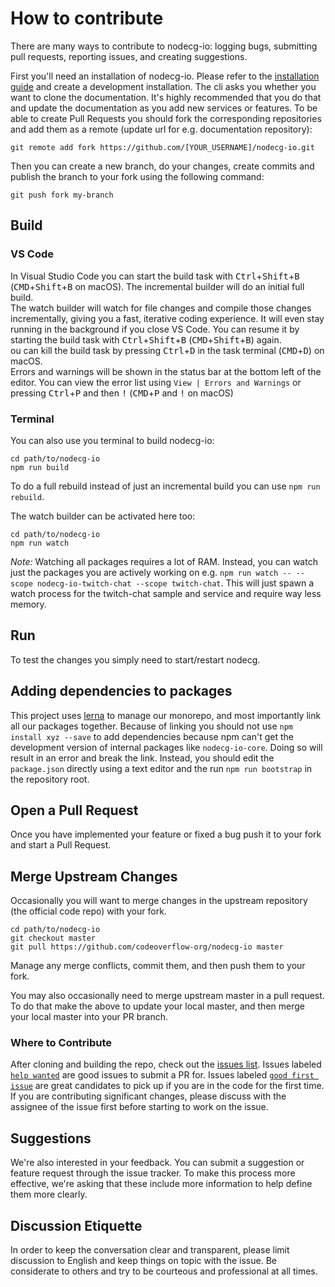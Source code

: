 # How to contribute

There are many ways to contribute to nodecg-io: logging bugs, submitting pull requests, reporting issues, and creating suggestions.

First you'll need an installation of nodecg-io. Please refer to the [installation guide](../getting_started/install.md) and create a development installation.
The cli asks you whether you want to clone the documentation. It's highly recommended that you do that and update the documentation as you add new services or features.
To be able to create Pull Requests you should fork the corresponding repositories and add them as a remote (update url for e.g. documentation repository):
```shell
git remote add fork https://github.com/[YOUR_USERNAME]/nodecg-io.git
```

Then you can create a new branch, do your changes, create commits and publish the branch to your fork using the following command:
```
git push fork my-branch
```

## Build

### VS Code

In Visual Studio Code you can start the build task with
<kbd>Ctrl</kbd>+<kbd>Shift</kbd>+<kbd>B</kbd> (<kbd>CMD</kbd>+<kbd>Shift</kbd>+<kbd>B</kbd> on macOS).
The incremental builder will do an initial full build.  
The watch builder will watch for file changes and compile those changes incrementally, giving you a fast, iterative coding experience.
It will even stay running in the background if you close VS Code.
You can resume it by starting the build task with
<kbd>Ctrl</kbd>+<kbd>Shift</kbd>+<kbd>B</kbd> (<kbd>CMD</kbd>+<kbd>Shift</kbd>+<kbd>B</kbd>) again.  
ou can kill the build task by pressing <kbd>Ctrl</kbd>+<kbd>D</kbd> in the task terminal (<kbd>CMD</kbd>+<kbd>D</kbd>) on macOS.  
Errors and warnings will be shown in the status bar at the bottom left of the editor. You can view the error list using `View | Errors and Warnings` or pressing <kbd>Ctrl</kbd>+<kbd>P</kbd> and then <kbd>!</kbd> (<kbd>CMD</kbd>+<kbd>P</kbd> and <kbd>!</kbd> on macOS)

### Terminal

You can also use you terminal to build nodecg-io:

```
cd path/to/nodecg-io
npm run build
```

To do a full rebuild instead of just an incremental build you can use `npm run rebuild`.

The watch builder can be activated here too:

```
cd path/to/nodecg-io
npm run watch
```

_Note:_ Watching all packages requires a lot of RAM. 
Instead, you can watch just the packages you are actively working on e.g. `npm run watch -- --scope nodecg-io-twitch-chat --scope twitch-chat`.
This will just spawn a watch process for the twitch-chat sample and service and require way less memory.

## Run

To test the changes you simply need to start/restart nodecg.

## Adding dependencies to packages

This project uses [lerna](https://lerna.js.org) to manage our monorepo, and most importantly link all our packages together.
Because of linking you should not use `npm install xyz --save` to add dependencies because npm can't get the development version of internal packages like `nodecg-io-core`. Doing so will result in an error and break the link.
Instead, you should edit the `package.json` directly using a text editor and the run `npm run bootstrap` in the repository root.

## Open a Pull Request

Once you have implemented your feature or fixed a bug push it to your fork and start a Pull Request.

## Merge Upstream Changes

Occasionally you will want to merge changes in the upstream repository (the official code repo) with your fork.

```
cd path/to/nodecg-io
git checkout master
git pull https://github.com/codeoverflow-org/nodecg-io master
```

Manage any merge conflicts, commit them, and then push them to your fork.

You may also occasionally need to merge upstream master in a pull request. To do that make the above to update your local master, and then merge your local master into your PR branch.

### Where to Contribute

After cloning and building the repo, check out the [issues list](https://github.com/codeoverflow-org/nodecg-io/issues). Issues labeled [`help wanted`](https://github.com/codeoverflow-org/nodecg-io/labels/help%20wanted) are good issues to submit a PR for. Issues labeled [`good first issue`](https://github.com/codeoverflow-org/nodecg-io/labels/good%20first%20issue) are great candidates to pick up if you are in the code for the first time. If you are contributing significant changes, please discuss with the assignee of the issue first before starting to work on the issue.

## Suggestions

We're also interested in your feedback. You can submit a suggestion or feature request through the issue tracker. To make this process more effective, we're asking that these include more information to help define them more clearly.

## Discussion Etiquette

In order to keep the conversation clear and transparent, please limit discussion to English and keep things on topic with the issue. Be considerate to others and try to be courteous and professional at all times.
